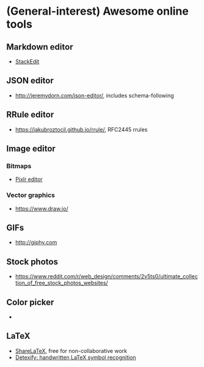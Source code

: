 # (General-interest) Awesome online tools
## Markdown editor 
- [StackEdit](https://stackedit-beta.herokuapp.com)

## JSON editor
- http://jeremydorn.com/json-editor/, includes schema-following

## RRule editor
- https://jakubroztocil.github.io/rrule/, RFC2445 rrules

## Image editor
### Bitmaps
- [Pixlr editor](https://pixlr.com/editor/)
### Vector graphics
- https://www.draw.io/

## GIFs
- http://giphy.com

## Stock photos
- https://www.reddit.com/r/web_design/comments/2v5ts0/ultimate_collection_of_free_stock_photos_websites/

## Color picker
- 

## LaTeX
- [ShareLaTeX](https://www.sharelatex.com), free for non-collaborative work
- [Detexify: handwritten LaTeX symbol recognition](http://detexify.kirelabs.org/classify.html)
